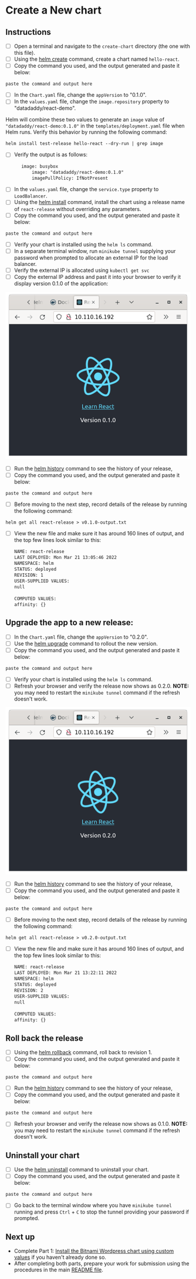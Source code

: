# Create a New chart

## Instructions

- [ ] Open a terminal and navigate to the `create-chart` directory (the one with this file).
- [ ] Using the [helm create](https://helm.sh/docs/helm/helm_create/) command, create a chart named `hello-react`.
- [ ] Copy the command you used, and the output generated and paste it below:

```
paste the command and output here
```

- [ ] In the `Chart.yaml` file, change the `appVersion` to "0.1.0".
- [ ] In the `values.yaml` file, change the `image.repository` property to "datadaddy/react-demo".

Helm will combine these two values to generate an `image` value of `"datadaddy/react-demo:0.1.0"` in the `templates/deployment.yaml` file when Helm runs. Verify this behavior by running the following command:

```
helm install test-release hello-react --dry-run | grep image
```

- [ ] Verify the output is as follows:

```
      image: busybox
          image: "datadaddy/react-demo:0.1.0"
          imagePullPolicy: IfNotPresent
```

- [ ] In the `values.yaml` file, change the `service.type` property to `LoadBalancer`.
- [ ] Using the [helm install](https://helm.sh/docs/helm/helm_install/) command, install the chart using a release name of `react-release` without overriding any parameters.
- [ ] Copy the command you used, and the output generated and paste it below:

```
paste the command and output here
```

- [ ] Verify your chart is installed using the `helm ls` command.
- [ ] In a separate terminal window, run `minikube tunnel` supplying your password when prompted to allocate an external IP for the load balancer.
- [ ] Verify the external IP is allocated using `kubectl get svc`
- [ ] Copy the external IP address and past it into your browser to verify it display version 0.1.0 of the application:

![Hello React version 0.1.0 screen shot](../images/react-window-1.png)

- [ ] Run the [helm history](https://helm.sh/docs/helm/helm_history/) command to see the history of your release,
- [ ] Copy the command you used, and the output generated and paste it below:

```
paste the command and output here
```

- [ ] Before moving to the next step, record details of the release by running the following command:

```
helm get all react-release > v0.1.0-output.txt
```

- [ ] View the new file and make sure it has around 160 lines of output, and the top few lines look similar to this:
  ```
  NAME: react-release
  LAST DEPLOYED: Mon Mar 21 13:05:46 2022
  NAMESPACE: helm
  STATUS: deployed
  REVISION: 1
  USER-SUPPLIED VALUES:
  null

  COMPUTED VALUES:
  affinity: {}
  ```

## Upgrade the app to a new release:

- [ ] In the `Chart.yaml` file, change the `appVersion` to "0.2.0".
- [ ] Use the [helm upgrade](https://helm.sh/docs/helm/helm_upgrade/) command to rollout the new version.
- [ ] Copy the command you used, and the output generated and paste it below:

```
paste the command and output here
```

- [ ] Verify your chart is installed using the `helm ls` command.
- [ ] Refresh your browser and verify the release now shows as 0.2.0. __NOTE:__ you may need to restart the `minikube tunnel` command if the refresh doesn't work.

![Hello React version 0.2.0 screen shot](../images/react-window-2.png)

- [ ] Run the [helm history](https://helm.sh/docs/helm/helm_history/) command to see the history of your release,
- [ ] Copy the command you used, and the output generated and paste it below:

```
paste the command and output here
```

- [ ] Before moving to the next step, record details of the release by running the following command:

```
helm get all react-release > v0.2.0-output.txt
```

- [ ] View the new file and make sure it has around 160 lines of output, and the top few lines look similar to this:
  ```
  NAME: react-release
  LAST DEPLOYED: Mon Mar 21 13:22:11 2022
  NAMESPACE: helm
  STATUS: deployed
  REVISION: 2
  USER-SUPPLIED VALUES:
  null

  COMPUTED VALUES:
  affinity: {}
  ```

## Roll back the release

- [ ] Using the [helm rollback](https://helm.sh/docs/helm/helm_rollback/) command, roll back to revision 1.
- [ ] Copy the command you used, and the output generated and paste it below:

```
paste the command and output here
```

- [ ] Run the [helm history](https://helm.sh/docs/helm/helm_history/) command to see the history of your release,
- [ ] Copy the command you used, and the output generated and paste it below:

```
paste the command and output here
```

- [ ] Refresh your browser and verify the release now shows as 0.1.0. __NOTE:__ you may need to restart the `minikube tunnel` command if the refresh doesn't work.

## Uninstall your chart

- [ ] Use the [helm uninstall](https://helm.sh/docs/helm/helm_uninstall/) command to uninstall your chart.
- [ ] Copy the command you used, and the output generated and paste it below:

```
paste the command and output here
```

- [ ] Go back to the terminal window where you have `minikube tunnel` running and press `Ctrl` + `C` to stop the tunnel providing your password if prompted.

## Next up

* Complete Part 1: [Install the Bitnami Wordpress chart using custom values](../wordpress/README.md) if you haven't already done so.
* After completing both parts, prepare your work for submission using the procedures in the main [README file](../README.md).
